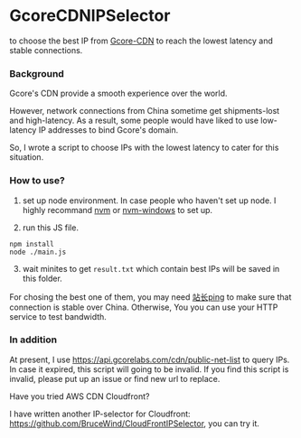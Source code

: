 # GcoreCDNIPSelector
to choose the best IP from [Gcore-CDN](https://gcore.com/cdn/) to reach the lowest latency and stable connections.

### Background
Gcore's CDN provide a smooth experience over the world.

However, network connections from China sometime get shipments-lost and high-latency.
As a result, some people would have liked to use low-latency IP addresses to bind Gcore's domain. 

So, I wrote a script to choose IPs with the lowest latency to cater for this situation.


### How to use?

1. set up node environment.
In case people who haven't set up node. I highly recommand [nvm](https://github.com/nvm-sh/nvm) or [nvm-windows](https://github.com/coreybutler/nvm-windows.) to set up.

2. run this JS file.
```
npm install
node ./main.js
```

3. wait minites to get `result.txt` which contain best IPs will be saved in this folder.

For chosing the best one of them, you may need [站长ping](https://ping.chinaz.com/) to make sure that connection is stable over China. Otherwise, You you can use your HTTP service to test bandwidth.

### In addition

At present, I use https://api.gcorelabs.com/cdn/public-net-list to query IPs. In case it expired, this script will going to be invalid. If you find this script is invalid, please put up an issue or find new url to replace.


Have you tried AWS CDN Cloudfront? 

I have written another IP-selector for Cloudfront: https://github.com/BruceWind/CloudFrontIPSelector, you can try it.

